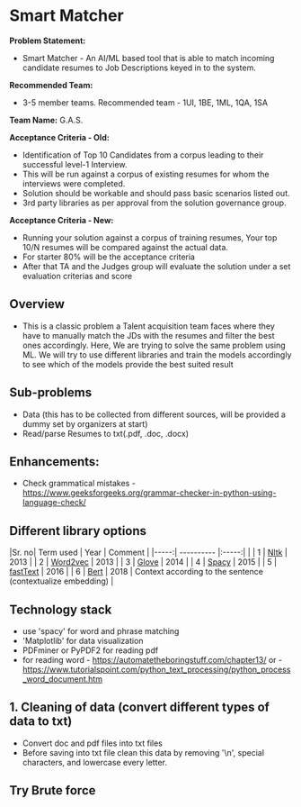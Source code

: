 # Smart Matcher

**Problem Statement:**  
 - Smart Matcher - An AI/ML based tool that is able to match incoming candidate resumes to Job Descriptions keyed in to the system.  

**Recommended Team:**  
 - 3-5 member teams. Recommended team - 1UI, 1BE, 1ML, 1QA, 1SA  

**Team Name:** G.A.S.  

**Acceptance Criteria - Old:**  
 - Identification of Top 10 Candidates from a corpus leading to their successful level-1 Interview.
 - This will be run against a corpus of existing resumes for whom the interviews were completed.
 - Solution should be workable and should pass basic scenarios listed out.
 - 3rd party libraries as per approval from the solution governance group.

**Acceptance Criteria - New:**  
 - Running your solution against a corpus of training resumes, Your top 10/N resumes will be compared against the actual data. 
 - For starter 80% will be the acceptance criteria
 - After that TA and the Judges group will evaluate the solution under a set evaluation criterias and score

## Overview
 - This is a classic problem a Talent acquisition team faces where they have to manually match the JDs with the resumes and filter the best ones accordingly. Here, We are trying to solve the same problem using ML. We will try to use different libraries and train the models accordingly to see which of the models provide the best suited result

## Sub-problems
 - Data (this has to be collected from different sources, will be provided a dummy set by organizers at start)
 - Read/parse Resumes to txt(.pdf, .doc, .docx) 

## Enhancements: 
 - Check grammatical mistakes - https://www.geeksforgeeks.org/grammar-checker-in-python-using-language-check/

## Different library options

|Sr. no| Term used                                                       | Year  |  Comment                                                   |
|-----:| ----------                                                      |:-----:|                                                            |
|  1   | [Nltk](https://en.wikipedia.org/wiki/Natural_Language_Toolkit)  | 2013  |
|  2   | [Word2vec](https://en.wikipedia.org/wiki/Word2vec)              | 2013  |
|  3   | [Glove](https://en.wikipedia.org/wiki/GloVe_(machine_learning)) | 2014  |
|  4   | [Spacy](https://en.wikipedia.org/wiki/SpaCy)                    | 2015  |
|  5   | [fastText](https://en.wikipedia.org/wiki/FastText)              | 2016  |
|  6   | [Bert](https://en.wikipedia.org/wiki/BERT_(language_model))     | 2018  | Context according to the sentence (contextualize embedding) |

## Technology stack
 - use 'spacy' for word and phrase matching
 - 'Matplotlib' for data visualization
 - PDFminer or PyPDF2 for reading pdf
 - for reading word
       - https://automatetheboringstuff.com/chapter13/ or
       - https://www.tutorialspoint.com/python_text_processing/python_process_word_document.htm

## 1. Cleaning of data (convert different types of data to txt)
 - Convert doc and pdf files into txt files
 - Before saving into txt file clean this data by removing '\n', special characters, and lowercase every letter.

## Try Brute force




